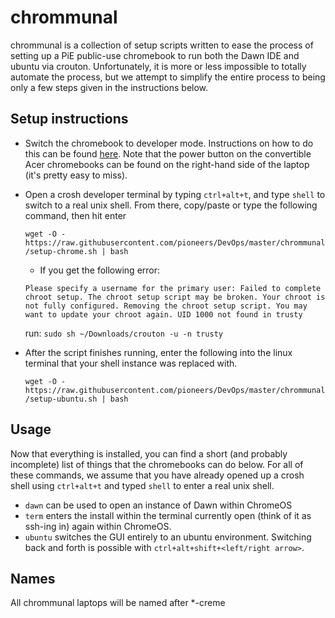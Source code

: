 # chrommunal

chrommunal is a collection of setup scripts written to ease the process of setting up a PiE
public-use chromebook to run both the Dawn IDE and ubuntu via crouton. Unfortunately, it is more or
less impossible to totally automate the process, but we attempt to simplify the entire process to
being only a few steps given in the instructions below.

## Setup instructions

* Switch the chromebook to developer mode. Instructions on how to do this can be found
  [here](http://www.howtogeek.com/210817/how-to-enable-developer-mode-on-your-chromebook/). Note
  that the power button on the convertible Acer chromebooks can be found on the right-hand side
  of the laptop (it's pretty easy to miss).

* Open a crosh developer terminal by typing `ctrl+alt+t`, and type `shell` to switch to a real unix
  shell. From there, copy/paste or type the following command, then hit enter

  `wget -O - https://raw.githubusercontent.com/pioneers/DevOps/master/chrommunal/setup-chrome.sh | bash`

  * If you get the following error:
  
  ```
  Please specify a username for the primary user: Failed to complete chroot setup. The chroot setup script may be broken. Your chroot is not fully configured. Removing the chroot setup script. You may want to update your chroot again. UID 1000 not found in trusty
  ``` 
  
  run: `sudo sh ~/Downloads/crouton -u -n trusty`

* After the script finishes running, enter the following into the linux terminal that your shell
  instance was replaced with.

  ```wget -O - https://raw.githubusercontent.com/pioneers/DevOps/master/chrommunal/setup-ubuntu.sh | bash```

## Usage

Now that everything is installed, you can find a short (and probably incomplete) list of things that
the chromebooks can do below. For all of these commands, we assume that you have already opened up
a crosh shell using `ctrl+alt+t` and typed `shell` to enter a real unix shell.

* `dawn` can be used to open an instance of Dawn within ChromeOS
* `term` enters the install within the terminal currently open (think of it as ssh-ing in) again
   within ChromeOS.
* `ubuntu` switches the GUI entirely to an ubuntu environment. Switching back and forth is possible
  with `ctrl+alt+shift+<left/right arrow>`.

## Names

All chrommunal laptops will be named after *-creme
